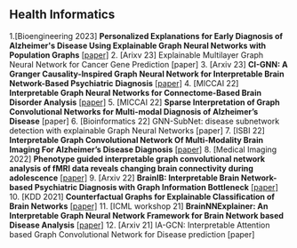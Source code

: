 ## Health Informatics
1.[Bioengineering 2023] **Personalized Explanations for Early Diagnosis of Alzheimer's Disease Using Explainable Graph Neural Networks with Population Graphs** [[paper]](https://www.mdpi.com/2306-5354/10/6/701)
2. [Arixv 23] Explainable Multilayer Graph Neural Network for Cancer Gene Prediction [paper]
3. [Arxiv 23] **CI-GNN: A Granger Causality-Inspired Graph Neural Network for Interpretable Brain Network-Based Psychiatric Diagnosis** [[paper]](https://arxiv.org/abs/2301.01642)
4. [MICCAI 22] **Interpretable Graph Neural Networks for Connectome-Based Brain Disorder Analysis** [[paper]](https://arxiv.org/abs/2207.00813)
5. [MICCAI 22] **Sparse Interpretation of Graph Convolutional Networks for Multi-modal Diagnosis of Alzheimer’s Disease** [paper]
6. [Bioinformatics 22] GNN-SubNet: disease subnetwork detection with explainable Graph Neural Networks [paper]
7. [ISBI 22] **Interpretable Graph Convolutional Network Of Multi-Modality Brain Imaging For Alzheimer’s Disease Diagnosis** [[paper]](https://ieeexplore.ieee.org/abstract/document/9761449?casa_token=w3IlSZNlKwcAAAAA:Xvh04eK29bZtbkRq5Eg3jUZURS3qs1k3AA1bhnnN2kKWmIjBnh7alAiy98zBgsHFtvFQqV0IYA)
8. [Medical Imaging 2022]  **Phenotype guided interpretable graph convolutional network analysis of fMRI data reveals changing brain connectivity during adolescence** [[paper]](https://www.semanticscholar.org/paper/Phenotype-guided-interpretable-graph-convolutional-Orlichenko-Qu/d05adc7c772780be4b99a169441696017d49c6ed)
9. [Arxiv 22] **BrainIB: Interpretable Brain Network-based Psychiatric Diagnosis with Graph Information Bottleneck** [[paper]](https://arxiv.org/abs/2205.03612)
10. [KDD 2021] **Counterfactual Graphs for Explainable Classification of Brain Networks** [[paper]](https://arxiv.org/abs/2106.08640)
11. [ICML workshop 21] **BrainNNExplainer: An Interpretable Graph Neural Network Framework for Brain Network based Disease Analysis** [[paper]](https://arxiv.org/abs/2107.05097)
12. [Arxiv 21] IA-GCN: Interpretable Attention based Graph Convolutional Network for Disease prediction [paper]
